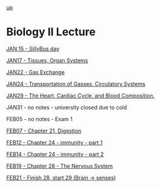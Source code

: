 [up](../../index.md)

# Biology II Lecture

[JAN 15 - SillyBus day](./notes/JAN15.md)

[JAN17 - Tissues, Organ Systems](./notes/JAN17.md)

[JAN22 - Gas Exchange](./notes/JAN22.md)

[JAN24 - Transportation of Gasses, Circulatory Systems](./notes/JAN24.md)

[JAN29 - The Heart, Cardiac Cycle, and Blood Composition.](./notes/JAN29.md)

JAN31 - no notes - university closed due to cold

FEB05 - no notes - Exam 1

[FEB07 - Chapter 21, Digestion](./notes/FEB07.md)

[FEB12 - Chapter 24 - immunity - part 1](./notes/FEB12.md)

[FEB14 - Chapter 24 - immunity - part 2](./notes/FEB14.md)

[FEB19 - Chapter 28 - The Nervous System](./notes/FEB19.md)

[FEB21 - Finish 28, start 29 (Brain &rarr; senses)](./notes/FEB21.md)
